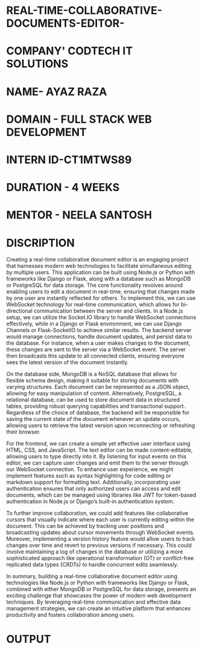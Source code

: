 # REAL-TIME-COLLABORATIVE-DOCUMENTS-EDITOR-
# COMPANY' CODTECH IT SOLUTIONS 
# NAME- AYAZ RAZA 
# DOMAIN - FULL STACK WEB DEVELOPMENT 
# INTERN ID-CT1MTWS89
# DURATION - 4 WEEKS
# MENTOR - NEELA SANTOSH 

# DISCRIPTION 
Creating a real-time collaborative document editor is an engaging project that harnesses modern web technologies to facilitate simultaneous editing by multiple users. This application can be built using Node.js or Python with frameworks like Django or Flask, along with a database such as MongoDB or PostgreSQL for data storage. The core functionality revolves around enabling users to edit a document in real-time, ensuring that changes made by one user are instantly reflected for others. To implement this, we can use WebSocket technology for real-time communication, which allows for bi-directional communication between the server and clients. In a Node.js setup, we can utilize the Socket.IO library to handle WebSocket connections effectively, while in a Django or Flask environment, we can use Django Channels or Flask-SocketIO to achieve similar results. The backend server would manage connections, handle document updates, and persist data to the database. For instance, when a user makes changes to the document, these changes are sent to the server via a WebSocket event. The server then broadcasts this update to all connected clients, ensuring everyone sees the latest version of the document instantly. 

On the database side, MongoDB is a NoSQL database that allows for flexible schema design, making it suitable for storing documents with varying structures. Each document can be represented as a JSON object, allowing for easy manipulation of content. Alternatively, PostgreSQL, a relational database, can be used to store document data in structured tables, providing robust querying capabilities and transactional support. Regardless of the choice of database, the backend will be responsible for saving the current state of the document whenever an update occurs, allowing users to retrieve the latest version upon reconnecting or refreshing their browser. 

For the frontend, we can create a simple yet effective user interface using HTML, CSS, and JavaScript. The text editor can be made content-editable, allowing users to type directly into it. By listening for input events on this editor, we can capture user changes and emit them to the server through our WebSocket connection. To enhance user experience, we might implement features such as syntax highlighting for code editing or markdown support for formatting text. Additionally, incorporating user authentication ensures that only authorized users can access and edit documents, which can be managed using libraries like JWT for token-based authentication in Node.js or Django’s built-in authentication system.

To further improve collaboration, we could add features like collaborative cursors that visually indicate where each user is currently editing within the document. This can be achieved by tracking user positions and broadcasting updates about cursor movements through WebSocket events. Moreover, implementing a version history feature would allow users to track changes over time and revert to previous versions if necessary. This could involve maintaining a log of changes in the database or utilizing a more sophisticated approach like operational transformation (OT) or conflict-free replicated data types (CRDTs) to handle concurrent edits seamlessly.

In summary, building a real-time collaborative document editor using technologies like Node.js or Python with frameworks like Django or Flask, combined with either MongoDB or PostgreSQL for data storage, presents an exciting challenge that showcases the power of modern web development techniques. By leveraging real-time communication and effective data management strategies, we can create an intuitive platform that enhances productivity and fosters collaboration among users.
# OUTPUT 
